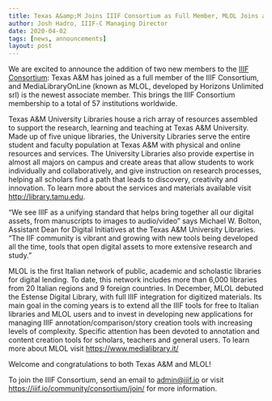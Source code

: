 ```yaml
---
title: Texas A&amp;M Joins IIIF Consortium as Full Member, MLOL Joins as Associate Member
author: Josh Hadro, IIIF-C Managing Director
date: 2020-04-02
tags: [news, announcements]
layout: post
---
```


We are excited to announce the addition of two new members to the [IIIF Consortium][consortium]: Texas A&M has joined as a full member of the IIIF Consortium, and MediaLibraryOnLine (known as MLOL, developed by Horizons Unlimited srl) is the newest associate member. This brings the IIIF Consortium membership to a total of 57 institutions worldwide.

Texas A&M University Libraries house a rich array of resources assembled to support the research, learning and teaching at Texas A&M University. Made up of five unique libraries, the University Libraries serve the entire student and faculty population at Texas A&M with physical and online resources and services. The University Libraries also provide expertise in almost all majors on campus and create areas that allow students to work individually and collaboratively, and give instruction on research processes, helping all scholars find a path that leads to discovery, creativity and innovation. To learn more about the services and materials available visit <http://library.tamu.edu>.

“We see IIIF as a unifying standard that helps bring together all our digital assets, from manuscripts to images to audio/video” says Michael W. Bolton, Assistant Dean for Digital Initiatives at the Texas A&M University Libraries.  “The IIF community is vibrant and growing with new tools being developed all the time, tools that open digital assets to more extensive research and study.”

MLOL is the first Italian network of public, academic and scholastic libraries for digital lending. To date, this network includes more than 6,000 libraries from 20 Italian regions and 9 foreign countries. In December, MLOL debuted the Estense Digital Library, with full IIIF integration for digitized materials. Its main goal in the coming years is to extend all the IIIF tools for free to Italian libraries and MLOL users and to invest in developing new applications for managing IIIF annotation/comparison/story creation tools with increasing levels of complexity. Specific attention has been devoted to annotation and content creation tools for scholars, teachers and general users. To learn more about MLOL visit <https://www.medialibrary.it/>

Welcome and congratulations to both Texas A&M and MLOL!

To join the IIIF Consortium, send an email to [admin@iiif.io](mailto:admin@iiif.io) or visit <https://iiif.io/community/consortium/join/> for more information.

[consortium]: https://iiif.io/community/consortium/
